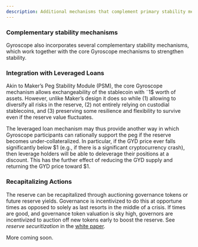```yaml
---
description: Additional mechanisms that complement primary stability mechanisms
---
```


### Complementary stability mechanisms <a href="#a8bb" id="a8bb"></a>

Gyroscope also incorporates several complementary stability mechanisms, which work together with the core Gyroscope mechanisms to strengthen stability.

### Integration with Leveraged Loans

Akin to Maker’s Peg Stability Module (PSM), the core Gyroscope mechanism allows exchangeability of the stablecoin with ˜1$ worth of assets. However, unlike Maker’s design it does so while (1) allowing to diversify all risks in the reserve, (2) not entirely relying on custodial stablecoins, and (3) preserving some resilience and flexibility to survive even if the reserve value fluctuates.

The leveraged loan mechanism may thus provide another way in which Gyroscope participants can rationally support the peg if the reserve becomes under-collateralized. In particular, if the GYD price ever falls significantly below $1 (e.g., if there is a significant cryptocurrency crash), then leverage holders will be able to deleverage their positions at a discount. This has the further effect of reducing the GYD supply and returning the GYD price toward $1.

### Recapitalizing Actions

The reserve can be recapitalized through auctioning governance tokens or future reserve yields. Governance is incentivized to do this at opportune times as opposed to solely as last resorts in the middle of a crisis. If times are good, and governance token valuation is sky high, governors are incentivized to auction off new tokens early to boost the reserve. See _reserve securitization_ in the [white paper](https://gyro.finance/pdfs/Gyroscope\_Lite\_Paper.pdf).

More coming soon.&#x20;
